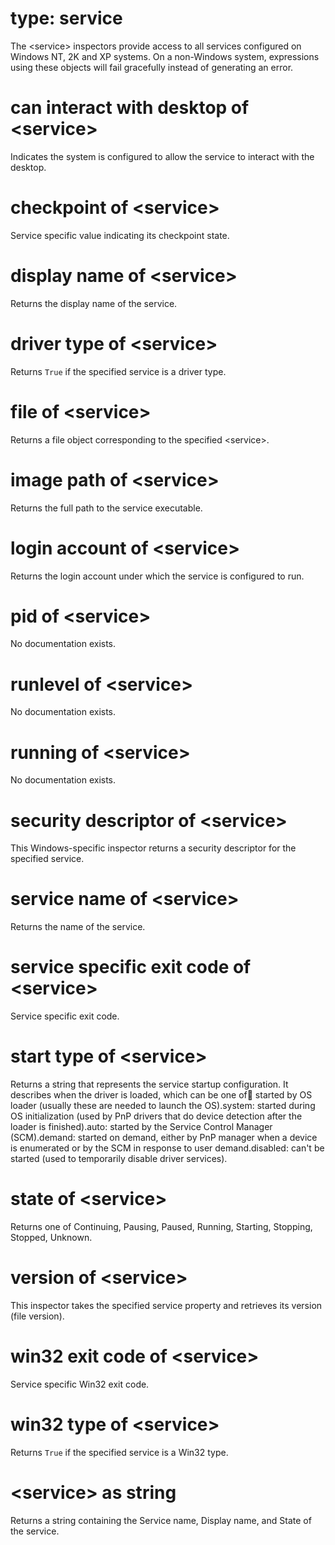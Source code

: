 # type: service

The &lt;service&gt; inspectors provide access to all services configured on Windows NT, 2K and XP systems. On a non-Windows system, expressions using these objects will fail gracefully instead of generating an error.

# can interact with desktop of &lt;service&gt;

Indicates the system is configured to allow the service to interact with the desktop.

# checkpoint of &lt;service&gt;

Service specific value indicating its checkpoint state.

# display name of &lt;service&gt;

Returns the display name of the service.

# driver type of &lt;service&gt;

Returns `True` if the specified service is a driver type.

# file of &lt;service&gt;

Returns a file object corresponding to the specified &lt;service&gt;.

# image path of &lt;service&gt;

Returns the full path to the service executable.

# login account of &lt;service&gt;

Returns the login account under which the service is configured to run.

# pid of &lt;service&gt;

No documentation exists.

# runlevel of &lt;service&gt;

No documentation exists.

# running of &lt;service&gt;

No documentation exists.

# security descriptor of &lt;service&gt;

This Windows-specific inspector returns a security descriptor for the specified service.

# service name of &lt;service&gt;

Returns the name of the service.

# service specific exit code of &lt;service&gt;

Service specific exit code.

# start type of &lt;service&gt;

Returns a string that represents the service startup configuration. It describes when the driver is loaded, which can be one of:boot: started by OS loader (usually these are needed to launch the OS).system: started during OS initialization (used by PnP drivers that do device detection after the loader is finished).auto: started by the Service Control Manager (SCM).demand: started on demand, either by PnP manager when a device is enumerated or by the SCM in response to user demand.disabled: can&#39;t be started (used to temporarily disable driver services).

# state of &lt;service&gt;

Returns one of Continuing, Pausing, Paused, Running, Starting, Stopping, Stopped, Unknown.

# version of &lt;service&gt;

This inspector takes the specified service property and retrieves its version (file version).

# win32 exit code of &lt;service&gt;

Service specific Win32 exit code.

# win32 type of &lt;service&gt;

Returns `True` if the specified service is a Win32 type.

# &lt;service&gt; as string

Returns a string containing the Service name, Display name, and State of the service.

